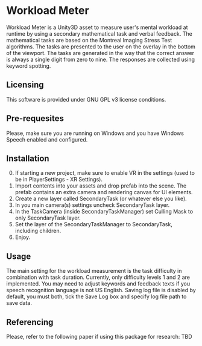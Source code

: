 # Workload Meter
Workload Meter is a Unity3D asset to measure user's mental workload at runtime by using a secondary mathematical task and verbal feedback.
The mathematical tasks are based on the Montreal Imaging Stress Test algorithms. The tasks are presented to the user on the overlay in the bottom of the viewport. The tasks are generated in the way that the correct answer is always a single digit from zero to nine. The responses are collected using keyword spotting.

## Licensing

This software is provided under GNU GPL v3 license conditions.

## Pre-requesites

Please, make sure you are running on Windows and you have Windows Speech enabled and configured. 

## Installation

0. If starting a new project, make sure to enable VR in the settings (used to be in PlayerSettings - XR Settings).
1. Import contents into your assets and drop prefab into the scene. The prefab contains an extra camera and rendering canvas for UI elements.
2. Create a new layer called SecondaryTask (or whatever else you like).
3. In you main camera(s) settings uncheck SecondaryTask layer.
4. In the TaskCamera (inside SecondaryTaskManager) set Culling Mask to only SecondaryTask layer.
5. Set the layer of the SecondaryTaskManager to SecondaryTask, including children.
6. Enjoy.

## Usage

The main setting for the workload measurement is the task difficulty in combination with task duration. Currently, only difficulty levels 1 and 2 are implemented. You may need to adjust keywords and feedback texts if you speech recognition language is not US English. Saving log file is disabled by default, you must both, tick the Save Log box and specify log file path to save data.

## Referencing

Please, refer to the following paper if using this package for research:
TBD
